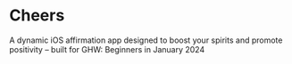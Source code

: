 # Cheers
A dynamic iOS affirmation app designed to boost your spirits and promote positivity – built for GHW: Beginners in January 2024
